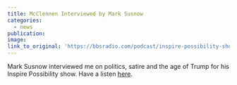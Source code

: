 ```yaml
---
title: McClennen Interviewed by Mark Susnow
categories: 
  - news
publication:
image:
link_to_original: 'https://bbsradio.com/podcast/inspire-possibility-show-july-1-2018'
---
```


Mark Susnow interviewed me on politics, satire and the age of Trump for his Inspire Possibility show. Have a listen [here](https://bbsradio.com/podcast/inspire-possibility-show-july-1-2018).